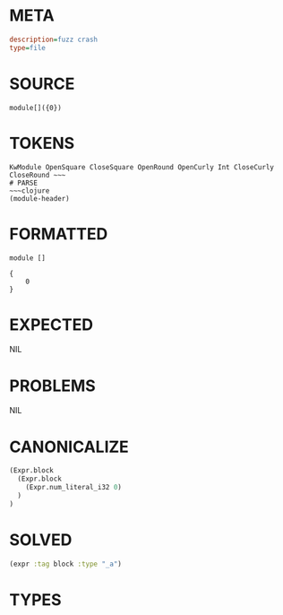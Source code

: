 # META
~~~ini
description=fuzz crash
type=file
~~~
# SOURCE
~~~roc
module[]({0})
~~~
# TOKENS
~~~text
KwModule OpenSquare CloseSquare OpenRound OpenCurly Int CloseCurly CloseRound ~~~
# PARSE
~~~clojure
(module-header)
~~~
# FORMATTED
~~~roc
module []

{
	0
}
~~~
# EXPECTED
NIL
# PROBLEMS
NIL
# CANONICALIZE
~~~clojure
(Expr.block
  (Expr.block
    (Expr.num_literal_i32 0)
  )
)
~~~
# SOLVED
~~~clojure
(expr :tag block :type "_a")
~~~
# TYPES
~~~roc
~~~
